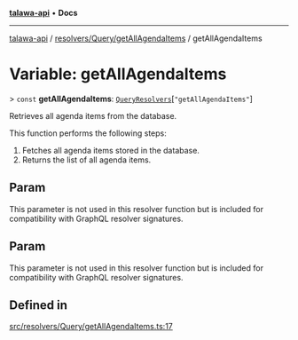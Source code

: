 [**talawa-api**](../../../../README.md) • **Docs**

***

[talawa-api](../../../../modules.md) / [resolvers/Query/getAllAgendaItems](../README.md) / getAllAgendaItems

# Variable: getAllAgendaItems

\> `const` **getAllAgendaItems**: [`QueryResolvers`](../../../../types/generatedGraphQLTypes/type-aliases/QueryResolvers.md)\[`"getAllAgendaItems"`\]

Retrieves all agenda items from the database.

This function performs the following steps:
1. Fetches all agenda items stored in the database.
2. Returns the list of all agenda items.

## Param

This parameter is not used in this resolver function but is included for compatibility with GraphQL resolver signatures.

## Param

This parameter is not used in this resolver function but is included for compatibility with GraphQL resolver signatures.

## Defined in

[src/resolvers/Query/getAllAgendaItems.ts:17](https://github.com/PalisadoesFoundation/talawa-api/blob/60937520d7a29ccf883a9c6a7c2d186bae92a81b/src/resolvers/Query/getAllAgendaItems.ts#L17)
